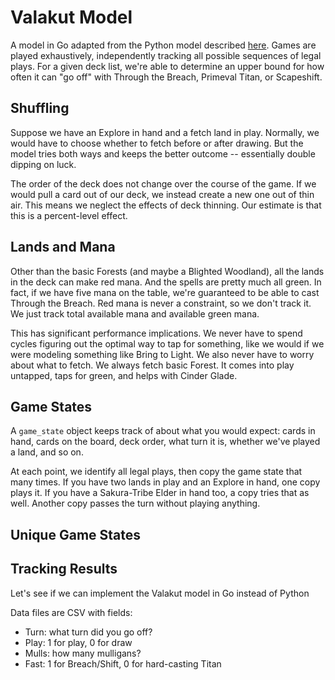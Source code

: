 
# Valakut Model

A model in Go adapted from the Python model described [here](http://charles.uno/titan-breach-simulation/). Games are played exhaustively, independently tracking all possible sequences of legal plays. For a given deck list, we're able to determine an upper bound for how often it can "go off" with Through the Breach, Primeval Titan, or Scapeshift.

## Shuffling

Suppose we have an Explore in hand and a fetch land in play. Normally, we would have to choose whether to fetch before or after drawing. But the model tries both ways and keeps the better outcome -- essentially double dipping on luck.

The order of the deck does not change over the course of the game. If we would pull a card out of our deck, we instead create a new one out of thin air. This means we neglect the effects of deck thinning. Our estimate is that this is a percent-level effect.

## Lands and Mana

Other than the basic Forests (and maybe a Blighted Woodland), all the lands in the deck can make red mana. And the spells are pretty much all green. In fact, if we have five mana on the table, we're guaranteed to be able to cast Through the Breach. Red mana is never a constraint, so we don't track it. We just track total available mana and available green mana.

This has significant performance implications. We never have to spend cycles figuring out the optimal way to tap for something, like we would if we were modeling something like Bring to Light. We also never have to worry about what to fetch. We always fetch basic Forest. It comes into play untapped, taps for green, and helps with Cinder Glade.

## Game States

A `game_state` object keeps track of about what you would expect: cards in hand, cards on the board, deck order, what turn it is, whether we've played a land, and so on.

At each point, we identify all legal plays, then copy the game state that many times. If you have two lands in play and an Explore in hand, one copy plays it. If you have a Sakura-Tribe Elder in hand too, a copy tries that as well. Another copy passes the turn without playing anything.





## Unique Game States




## Tracking Results





Let's see if we can implement the Valakut model in Go instead of Python


Data files are CSV with fields:

- Turn: what turn did you go off?
- Play: 1 for play, 0 for draw
- Mulls: how many mulligans?
- Fast: 1 for Breach/Shift, 0 for hard-casting Titan
